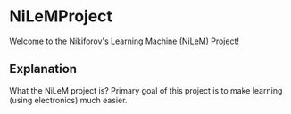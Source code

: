 # NiLeMProject
Welcome to the Nikiforov's Learning Machine (NiLeM) Project!

## Explanation
What the NiLeM project is?
Primary goal of this project is to make learning (using electronics) much easier.
